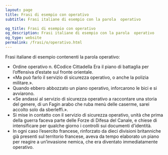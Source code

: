 ```yaml
---
layout: page
title: Frasi di esempio con operativo 
subtitle: Frasi italiane di esempio con la parola  operativo

og_title: Frasi di esempio con operativo 
og_description: Frasi italiane di esempio con la parola  operativo
og_type: website
permalink: /frasi/o/operativo.html
---
```


Frasi italiane di esempio contenenti la parola operativo:


- Ordine operativo n. 6Codice Cittadella Era il piano di battaglia per l’offensiva d’estate sul fronte orientale.
- «Ma può farlo il servizio di sicurezza operativo, o anche la polizia militare.».
- Quando ebbero abbozzato un piano operativo, inforcarono le bici e si avviarono.
- «Se andassi al servizio di sicurezza operativo a raccontare una storia del genere, di un Fagin arabo che ruba menù delle caserme, sarei accolto solo da sberleffi.».
- Si mise in contatto con il servizio di sicurezza operativo, unità che prima della guerra faceva parte delle Forze di Difesa del Canale, e chiese di intensificare per qualche giorno i controlli sui documenti d'identità.
- In ogni caso l’esercito francese, rinforzato da dieci divisioni britanniche già presenti sul territorio francese, aveva da tempo elaborato un piano per reagire a un’invasione nemica, che era diventato immediatamente operativo.
